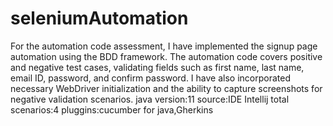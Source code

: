 # seleniumAutomation
For the automation code assessment, I have implemented the signup page automation using the BDD framework. The automation code covers positive and negative test cases, validating fields such as first name, last name, email ID, password, and confirm password. I have also incorporated necessary WebDriver initialization and the ability to capture screenshots for negative validation scenarios.
java version:11
source:IDE Intellij
total scenarios:4
pluggins:cucumber for java,Gherkins
